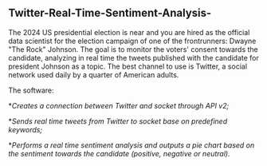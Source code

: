 ## Twitter-Real-Time-Sentiment-Analysis-
 

The 2024 US presidential election is near and you are hired as the official data scientist for the election campaign of one of the frontrunners: Dwayne "The Rock" Johnson.
The goal is to monitor the voters' consent towards the candidate, analyzing in real time the tweets published with the candidate for president Johnson as a topic.
The best channel to use is Twitter, a social network used daily by a quarter of American adults.

The software:

*_Creates a connection between Twitter and socket through API v2;_

*_Sends real time tweets from Twitter to socket base on predefined keywords;_

*_Performs a real time sentiment analysis and outputs a pie chart based on the sentiment towards the candidate (positive, negative or neutral)._
